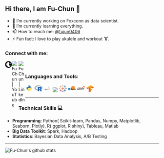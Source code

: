## Hi there, I am Fu-Chun 👋

- 🔭 I’m currently working on Foxconn as data scientist.
- 🌱 I’m currently learning everything.
- 📫 How to reach me: [@fujun0406](mailto:fujun0406@gmail.com)
- ⚡ Fun fact: I love to play ukulele and workout 🏋️.

### Connect with me:

[<img align="left" alt="FuChun.com" width="22px" src="https://raw.githubusercontent.com/iconic/open-iconic/master/svg/globe.svg" />][portfolio]
[<img align="left" alt="FuChun | YouTube" width="22px" src="https://cdn.jsdelivr.net/npm/simple-icons@3.13.0/icons/gmail.svg" />][gmail]
[<img align="left" alt="FuChun | LinkedIn" width="22px" src="https://cdn.jsdelivr.net/npm/simple-icons@v3/icons/linkedin.svg" />][linkedin]

[portfolio]: https://fujun0406.github.io/fuchun_portfolio/
[gmail]: mailto:fujun0406@gmail.com
[linkedin]: https://linkedin.com/in/fu-chun-huang

<br />

### Languages and Tools:
<code><img width="26px" src="https://raw.githubusercontent.com/github/explore/80688e429a7d4ef2fca1e82350fe8e3517d3494d/topics/python/python.png"></code>
<code><img width="26px" src="https://raw.githubusercontent.com/github/explore/80688e429a7d4ef2fca1e82350fe8e3517d3494d/topics/r/r.png"></code>
<code><img width="26px" src="https://raw.githubusercontent.com/github/explore/80688e429a7d4ef2fca1e82350fe8e3517d3494d/topics/mysql/mysql.png"></code>
<code><img width="26px" src="https://cdn.iconscout.com/icon/free/png-512/aws-1869025-1583149.png"></code>
<code><img width="26px" src="https://github.com/fujun0406/fujun0406/blob/main/images/tableau-software.png"></code>
<code><img width="26px" src="https://github.com/fujun0406/fujun0406/blob/main/images/scikit-learn.png"></code>
<code><img width="26px" src="https://github.com/fujun0406/fujun0406/blob/main/images/apache-spark.png"></code>
<code><img width="26px" src="https://github.com/fujun0406/fujun0406/blob/main/images/tensorflow-2.png"></code>

---
### Technical Skills 💻
- **Programming**: 
Python( Scikit-learn, Pandas, Numpy, Matplotlib, Seaborn, Plotly), R( ggplot, R shiny), Tableau, Matlab
- **Big Data Toolkit**:
Spark, Hadoop
- **Statistics**:
Bayesian Data Analysis, A/B Testing

---
![Fu-Chun's github stats](https://github-readme-stats.vercel.app/api?username=fujun0406&show_icons=true)

